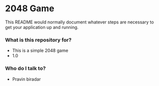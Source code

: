 # 2048 Game #

This README would normally document whatever steps are necessary to get your application up and running.

### What is this repository for? ###

* This is a simple 2048 game 
* 1.0

### Who do I talk to? ###

* Pravin biradar

